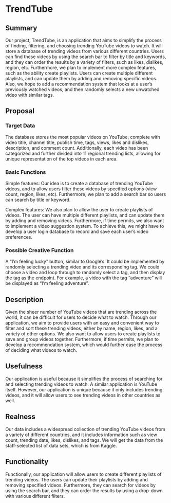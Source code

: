 # TrendTube

## Summary

Our project, TrendTube, is an application that aims to simplify the process of finding, filtering, and choosing trending YouTube videos to watch. It will store a database of trending videos from various different countries. Users can find these videos by using the search bar to filter by title and keywords, and they can order the results by a variety of filters, such as likes, dislikes, region, etc.
Furthermore, we plan to implement more complex features, such as the ability create playlists. Users can create multiple different playlists, and can update them by adding and removing specific videos. Also, we hope to add a recommendation system that looks at a user’s previously watched videos, and then randomly selects a new unwatched video with similar tags.


## Proposal

### Target Data

The database stores the most popular videos on YouTube, complete with video title, channel title, publish time, tags, views, likes and dislikes, 
description, and comment count. Additionally, each video has been categorized and further divided into 11 regional trending lists, allowing for 
unique representation of the top videos in each area.

### Basic Functions

Simple features: Our idea is to create a database of trending YouTube videos, and to allow users filter these videos by specified options (view count, region, likes, etc). Furthermore, we plan to add a search bar so users can search by title or keyword.

Complex features: We also plan to allow the user to create playlists of videos. The user can have multiple different playlists, and can update them by adding and removing videos. Furthermore, if time permits, we also want to implement a video suggestion system. To achieve this, we might have to develop a user login database to record and save each user’s video preferences.

### Possible Creative Function

A “I’m feeling lucky” button, similar to Google’s. It could be implemented by randomly selecting a trending video and its corresponding tag. We could choose a video and loop through to randomly select a tag, and then display the tag as the endpoint. For example, a video with the tag “adventure” will be displayed as “I’m feeling adventure”.

## Description

Given the sheer number of YouTube videos that are trending across the world, it can be difficult 
for users to decide what to watch. Through our application, we aim to provide users with an easy 
and convenient way to filter and sort these trending videos, either by name, region, likes, and a 
variety of other options. We also want to allow users to create playlists to save and group videos 
together. Furthermore, if time permits, we plan to develop a recommendation system, which would 
further ease the process of deciding what videos to watch.

## Usefulness

Our application is useful because it simplifies the process of searching for and selecting 
trending videos to watch. A similar application is YouTube itself. However, our application is 
unique because it only includes trending videos, and it will allow users to see trending videos
in other countries as well.

## Realness

Our data includes a widespread collection of trending YouTube videos from a variety of 
different countries, and it includes information such as view count, trending date, 
likes, dislikes, and tags. 
We will get the data from the staff-selected list of data sets, which is from Kaggle.

## Functionality

Functionally, our application will allow users to create different playlists of trending videos. The users can update their playlists by adding and removing specified videos. Furthermore, they can search for videos by using the search bar, and they can order the results by using a drop-down with various different filters.
